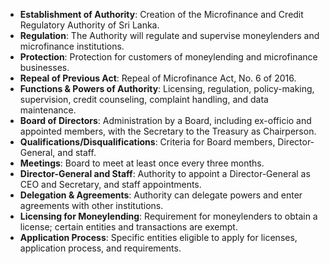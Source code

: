 - **Establishment of Authority**: Creation of the Microfinance and Credit Regulatory Authority of Sri Lanka.
- **Regulation**: The Authority will regulate and supervise moneylenders and microfinance institutions.
- **Protection**: Protection for customers of moneylending and microfinance businesses.
- **Repeal of Previous Act**: Repeal of Microfinance Act, No. 6 of 2016.
- **Functions & Powers of Authority**: Licensing, regulation, policy-making, supervision, credit counseling, complaint handling, and data maintenance.
- **Board of Directors**: Administration by a Board, including ex-officio and appointed members, with the Secretary to the Treasury as Chairperson.
- **Qualifications/Disqualifications**: Criteria for Board members, Director-General, and staff.
- **Meetings**: Board to meet at least once every three months.
- **Director-General and Staff**: Authority to appoint a Director-General as CEO and Secretary, and staff appointments.
- **Delegation & Agreements**: Authority can delegate powers and enter agreements with other institutions.
- **Licensing for Moneylending**: Requirement for moneylenders to obtain a license; certain entities and transactions are exempt.
- **Application Process**: Specific entities eligible to apply for licenses, application process, and requirements.